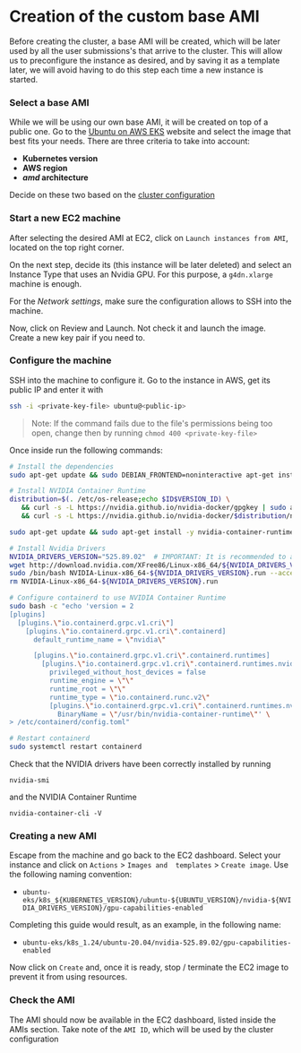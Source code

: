 # Creation of the custom base AMI

Before creating the cluster, a base AMI will be created, which will be later used by all the user submissions's that arrive to the cluster. This will allow us to preconfigure the instance as desired, and by saving it as a template later, we will avoid having to do this step each time a new instance is started.

### Select a base AMI

While we will be using our own base AMI, it will be created on top of a public one. Go to the [Ubuntu on AWS EKS](https://cloud-images.ubuntu.com/docs/aws/eks/) website and select the image that best fits your needs. There are three criteria to take into account:

- **Kubernetes version**
- **AWS region**
- ***amd* architecture**

Decide on these two based on the [cluster configuration](config/leaderboard-cluster.yaml)

### Start a new EC2 machine

After selecting the desired AMI at EC2, click on `Launch instances from AMI`, located on the top right corner.

On the next step, decide its (this instance will be later deleted) and select an Instance Type that uses an Nvidia GPU. For this purpose, a `g4dn.xlarge` machine is enough.

For the *Network settings*, make sure the configuration allows to SSH into the machine.

Now, click on Review and Launch. Not check it and launch the image. Create a new key pair if you need to.

### Configure the machine

SSH into the machine to configure it. Go to the instance in AWS, get its public IP and enter it with

```bash
ssh -i <private-key-file> ubuntu@<public-ip>
```

> Note: If the command fails due to the file's permissions being too open, change then by running `chmod 400 <private-key-file>`

Once inside run the following commands:

```bash
# Install the dependencies
sudo apt-get update && sudo DEBIAN_FRONTEND=noninteractive apt-get install -q -y make gcc xserver-xorg mesa-utils libvulkan1 pkg-config && sudo rm -rf /var/lib/apt/lists/*

# Install NVIDIA Container Runtime
distribution=$(. /etc/os-release;echo $ID$VERSION_ID) \
   && curl -s -L https://nvidia.github.io/nvidia-docker/gpgkey | sudo apt-key add - \
   && curl -s -L https://nvidia.github.io/nvidia-docker/$distribution/nvidia-docker.list | sudo tee /etc/apt/sources.list.d/nvidia-docker.list

sudo apt-get update && sudo apt-get install -y nvidia-container-runtime && sudo rm -rf /var/lib/apt/lists/*

# Install Nvidia Drivers
NVIDIA_DRIVERS_VERSION="525.89.02"  # IMPORTANT: It is recommended to always use the most recent one
wget http://download.nvidia.com/XFree86/Linux-x86_64/${NVIDIA_DRIVERS_VERSION}/NVIDIA-Linux-x86_64-${NVIDIA_DRIVERS_VERSION}.run
sudo /bin/bash NVIDIA-Linux-x86_64-${NVIDIA_DRIVERS_VERSION}.run --accept-license --no-questions --ui=none
rm NVIDIA-Linux-x86_64-${NVIDIA_DRIVERS_VERSION}.run

# Configure containerd to use NVIDIA Container Runtime
sudo bash -c "echo 'version = 2
[plugins]
  [plugins.\"io.containerd.grpc.v1.cri\"]
    [plugins.\"io.containerd.grpc.v1.cri\".containerd]
      default_runtime_name = \"nvidia\"

      [plugins.\"io.containerd.grpc.v1.cri\".containerd.runtimes]
        [plugins.\"io.containerd.grpc.v1.cri\".containerd.runtimes.nvidia]
          privileged_without_host_devices = false
          runtime_engine = \"\"
          runtime_root = \"\"
          runtime_type = \"io.containerd.runc.v2\"
          [plugins.\"io.containerd.grpc.v1.cri\".containerd.runtimes.nvidia.options]
            BinaryName = \"/usr/bin/nvidia-container-runtime\"' \
> /etc/containerd/config.toml"

# Restart containerd
sudo systemctl restart containerd
```

Check that the NVIDIA drivers have been correctly installed by running
```
nvidia-smi
```

and the NVIDIA Container Runtime
```
nvidia-container-cli -V
```

### Creating a new AMI

Escape from the machine and go back to the EC2 dashboard. Select your instance and click on `Actions` > `Images and 
templates` > `Create image`. Use the following naming convention:

* `ubuntu-eks/k8s_${KUBERNETES_VERSION}/ubuntu-${UBUNTU_VERSION}/nvidia-${NVIDIA_DRIVERS_VERSION}/gpu-capabilities-enabled`

Completing this guide would result, as an example, in the following name:

* `ubuntu-eks/k8s_1.24/ubuntu-20.04/nvidia-525.89.02/gpu-capabilities-enabled`

Now click on `Create` and, once it is ready, stop / terminate the EC2 image to prevent it from using resources.

### Check the AMI

The AMI should now be available in the EC2 dashboard, listed inside the AMIs section. Take note of the `AMI ID`, which will be used by the cluster configuration